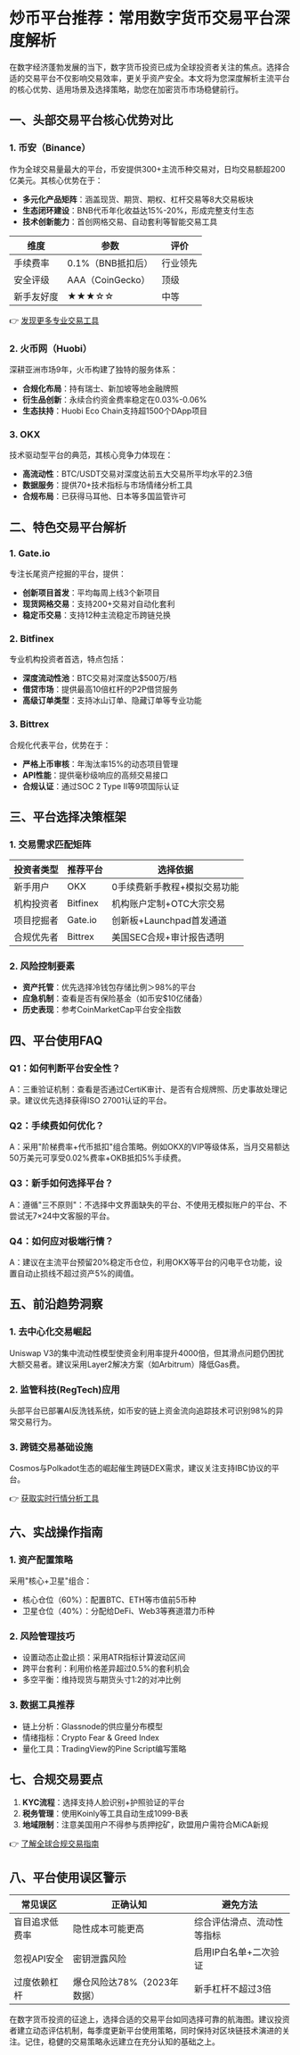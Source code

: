 # 炒币平台推荐：常用数字货币交易平台深度解析

在数字经济蓬勃发展的当下，数字货币投资已成为全球投资者关注的焦点。选择合适的交易平台不仅影响交易效率，更关乎资产安全。本文将为您深度解析主流平台的核心优势、适用场景及选择策略，助您在加密货币市场稳健前行。

## 一、头部交易平台核心优势对比

### 1. 币安（Binance）
作为全球交易量最大的平台，币安提供300+主流币种交易对，日均交易额超200亿美元。其核心优势在于：
- **多元化产品矩阵**：涵盖现货、期货、期权、杠杆交易等8大交易板块
- **生态闭环建设**：BNB代币年化收益达15%-20%，形成完整支付生态
- **技术创新能力**：首创网格交易、自动套利等智能交易工具

| 维度        | 参数               | 评价       |
|-------------|--------------------|------------|
| 手续费率    | 0.1%（BNB抵扣后） | 行业领先   |
| 安全评级    | AAA（CoinGecko） | 顶级       |
| 新手友好度  | ★★★☆☆            | 中等       |

👉 [发现更多专业交易工具](https://bit.ly/okx_welcome)

### 2. 火币网（Huobi）
深耕亚洲市场9年，火币构建了独特的服务体系：
- **合规化布局**：持有瑞士、新加坡等地金融牌照
- **衍生品创新**：永续合约资金费率稳定在0.03%-0.06%
- **生态扶持**：Huobi Eco Chain支持超1500个DApp项目

### 3. OKX
技术驱动型平台的典范，其核心竞争力体现在：
- **高流动性**：BTC/USDT交易对深度达前五大交易所平均水平的2.3倍
- **数据服务**：提供70+技术指标与市场情绪分析工具
- **合规布局**：已获得马耳他、日本等多国监管许可

## 二、特色交易平台解析

### 1. Gate.io
专注长尾资产挖掘的平台，提供：
- **创新项目首发**：平均每周上线3个新项目
- **现货网格交易**：支持200+交易对自动化套利
- **稳定币交易**：支持12种主流稳定币跨链兑换

### 2. Bitfinex
专业机构投资者首选，特点包括：
- **深度流动性池**：BTC交易对深度达$500万/档
- **借贷市场**：提供最高10倍杠杆的P2P借贷服务
- **高级订单类型**：支持冰山订单、隐藏订单等专业功能

### 3. Bittrex
合规化代表平台，优势在于：
- **严格上币审核**：年淘汰率15%的动态项目管理
- **API性能**：提供毫秒级响应的高频交易接口
- **合规认证**：通过SOC 2 Type II等9项国际认证

## 三、平台选择决策框架

### 1. 交易需求匹配矩阵
| 投资者类型 | 推荐平台          | 选择依据                     |
|------------|-------------------|------------------------------|
| 新手用户   | OKX               | 0手续费新手教程+模拟交易功能 |
| 机构投资者 | Bitfinex          | 机构账户定制+OTC大宗交易    |
| 项目挖掘者 | Gate.io           | 创新板+Launchpad首发通道    |
| 合规优先者 | Bittrex           | 美国SEC合规+审计报告透明    |

### 2. 风险控制要素
- **资产托管**：优先选择冷钱包存储比例＞98%的平台
- **应急机制**：查看是否有保险基金（如币安$10亿储备）
- **历史表现**：参考CoinMarketCap平台安全指数

## 四、平台使用FAQ

### Q1：如何判断平台安全性？
A：三重验证机制：查看是否通过CertiK审计、是否有合规牌照、历史事故处理记录。建议优先选择获得ISO 27001认证的平台。

### Q2：手续费如何优化？
A：采用"阶梯费率+代币抵扣"组合策略。例如OKX的VIP等级体系，当月交易额达50万美元可享受0.02%费率+OKB抵扣5%手续费。

### Q3：新手如何选择平台？
A：遵循"三不原则"：不选择中文界面缺失的平台、不使用无模拟账户的平台、不尝试无7×24中文客服的平台。

### Q4：如何应对极端行情？
A：建议在主流平台预留20%稳定币仓位，利用OKX等平台的闪电平仓功能，设置自动止损线不超过资产5%的阈值。

## 五、前沿趋势洞察

### 1. 去中心化交易崛起
Uniswap V3的集中流动性模型使资金利用率提升4000倍，但其滑点问题仍困扰大额交易者。建议采用Layer2解决方案（如Arbitrum）降低Gas费。

### 2. 监管科技(RegTech)应用
头部平台已部署AI反洗钱系统，如币安的链上资金流向追踪技术可识别98%的异常交易行为。

### 3. 跨链交易基础设施
Cosmos与Polkadot生态的崛起催生跨链DEX需求，建议关注支持IBC协议的平台。

👉 [获取实时行情分析工具](https://bit.ly/okx_welcome)

## 六、实战操作指南

### 1. 资产配置策略
采用"核心+卫星"组合：
- 核心仓位（60%）：配置BTC、ETH等市值前5币种
- 卫星仓位（40%）：分配给DeFi、Web3等赛道潜力币种

### 2. 风险管理技巧
- 设置动态止盈止损：采用ATR指标计算波动区间
- 跨平台套利：利用价格差异超过0.5%的套利机会
- 多空平衡：维持现货与期货头寸1:2的对冲比例

### 3. 数据工具推荐
- 链上分析：Glassnode的供应量分布模型
- 情绪指标：Crypto Fear & Greed Index
- 量化工具：TradingView的Pine Script编写策略

## 七、合规交易要点

1. **KYC流程**：选择支持人脸识别+护照验证的平台
2. **税务管理**：使用Koinly等工具自动生成1099-B表
3. **地域限制**：注意美国用户不得参与质押挖矿，欧盟用户需符合MiCA新规

👉 [了解全球合规交易指南](https://bit.ly/okx_welcome)

## 八、平台使用误区警示

| 常见误区       | 正确认知                     | 避免方法                   |
|----------------|------------------------------|----------------------------|
| 盲目追求低费率 | 隐性成本可能更高             | 综合评估滑点、流动性等指标 |
| 忽视API安全    | 密钥泄露风险                 | 启用IP白名单+二次验证      |
| 过度依赖杠杆   | 爆仓风险达78%（2023年数据）  | 新手杠杆不超过3倍          |

在数字货币投资的征途上，选择合适的交易平台如同选择可靠的航海图。建议投资者建立动态评估机制，每季度更新平台使用策略，同时保持对区块链技术演进的关注。记住，稳健的交易策略永远建立在充分认知的基础之上。